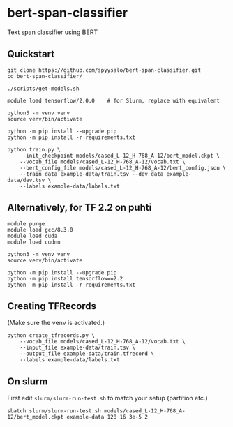 # bert-span-classifier

Text span classifier using BERT

## Quickstart

```
git clone https://github.com/spyysalo/bert-span-classifier.git
cd bert-span-classifier/

./scripts/get-models.sh

module load tensorflow/2.0.0    # for Slurm, replace with equivalent

python3 -m venv venv
source venv/bin/activate

python -m pip install --upgrade pip
python -m pip install -r requirements.txt

python train.py \
    --init_checkpoint models/cased_L-12_H-768_A-12/bert_model.ckpt \
    --vocab_file models/cased_L-12_H-768_A-12/vocab.txt \
    --bert_config_file models/cased_L-12_H-768_A-12/bert_config.json \
    --train_data example-data/train.tsv --dev_data example-data/dev.tsv \
    --labels example-data/labels.txt
```

## Alternatively, for TF 2.2 on puhti

```
module purge
module load gcc/8.3.0
module load cuda
module load cudnn

python3 -m venv venv
source venv/bin/activate

python -m pip install --upgrade pip
python -m pip install tensorflow==2.2
python -m pip install -r requirements.txt
```

## Creating TFRecords

(Make sure the venv is activated.)

```
python create_tfrecords.py \
    --vocab_file models/cased_L-12_H-768_A-12/vocab.txt \
    --input_file example-data/train.tsv \
    --output_file example-data/train.tfrecord \
    --labels example-data/labels.txt
```

## On slurm

First edit `slurm/slurm-run-test.sh` to match your setup (partition etc.)

```
sbatch slurm/slurm-run-test.sh models/cased_L-12_H-768_A-12/bert_model.ckpt example-data 128 16 3e-5 2
```
